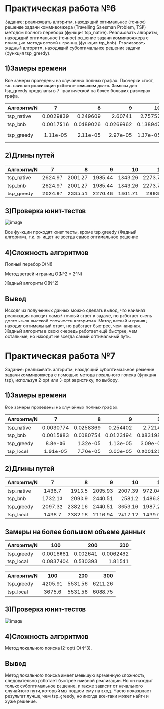 # Практическая работа №6
Задание: реализовать алгоритм, находящий оптимальное (точное) решение задачи коммивояжера (Travelling Salesman Problem, TSP) методом полного перебора (функция tsp_native). Реализовать алгоритм, находящий оптимальное (точное) решение задачи коммивояжера с помощью метода ветвей и границ (функция tsp_bnb). Реализовать жадный алгоритм, находящий субоптимальное решение задачи (функция tsp_greedy).

## 1)Замеры времени

Все замеры проведены на случайных полных графах. Прочерки стоят, т.к. наивная реализация работает слишком долго. Замеры для tsp_greedy проделаны в 7 практической на более больших размерах графа.

| Алгоритм/N | 7 | 8 |9|10|11|15|
|----------------|:---------:|----------------:|----------------:|----------------:|----------------:|----------------:|
| tsp_native | 0.0029839 | 0.249609 | 2.60741|2.75752|31.7604| - |
| tsp_bnb | 0.0017516 | 0.0489026 | 0.0269962|0.138947|0.130787|1.91368|
| tsp_greedy | 1.11e-05 | 2.11e-05 | 2.97e-05|1.37e-05|1.87e-05|9.53e-05|

## 2)Длины путей
| Алгоритм/N | 7 | 8 |9|10|11|
|----------------|:---------:|----------------:|----------------:|----------------:|----------------:|
| tsp_native | 2624.97 | 2001.27| 1985.44|1843.26|2273.79|
| tsp_bnb | 2624.97 | 2001.27 | 1985.44|1843.26|2273.79|
| tsp_greedy | 2624.97 | 2335.51 | 2276.48|1861.71|2993.4|

## 3)Проверка юнит-тестов
![image](https://user-images.githubusercontent.com/119160923/207794531-4e289946-92c6-4472-8035-5edef919787a.png)

Все функции проходят юнит тесты, кроме tsp_greedy (Жадный алгоритм), т.к. он ищет не всегда самое оптимальное решение

## 4)Сложность алгоритмов
Полный перебор O(N!)

Метод ветвей и границ O(N^2 * 2^N)

Жадный алгоритм O(N^2)

## Вывод
Исходя из полученных данных можно сделать вывод, что наивная реализация находит самый точный ответ к задаче, но работает очень долго из-за высокой сложности алгоритма.
Метод ветвей и границ находит оптимальный ответ, но работает быстрее, чем наивная. Жадный алгоритм в свою очередь работает ещё быстрее, чем остальные, но находит не всегда самый оптимальный путь.



# Практическая работа №7
Задание: реализовать алгоритм, находящий субоптимальное решение задачи коммивояжера с помощью метода локального поиска (функция tsp), используя 2-opt или 3-opt эвристику, по выбору. 

## 1)Замеры времени

Все замеры проведены на случайных полных графах.

| Алгоритм/N | 7 | 8 |9|10|11|
|----------------|:---------:|----------------:|----------------:|----------------:|----------------:|
| tsp_native | 0.0030774 | 0.0258369| 0.254402|2.72141|32.5503|
| tsp_bnb | 0.0015983 | 0.0080754 | 0.0123494|0.0831984|0.215325|
| tsp_greedy | 8.8e-06 | 1.32e-05 | 1.13e-05|3.09e-05|4.69e-05|
| tsp_local | 1.91e-05 | 7.76e-05 | 3.63e-05|0.0001215|0.0001575|

## 2)Длины путей
| Алгоритм/N | 7 | 8 |9|10|11|
|----------------|:---------:|----------------:|----------------:|----------------:|----------------:|
| tsp_native | 1436.7 | 1913.5 | 2095.93|2007.39|972.042|
| tsp_bnb | 1732.13 | 2093.9 | 2440.51|2581.2|1486.89|
| tsp_greedy | 2097.32 | 2382.16 | 2440.51|3653.16|1987.29|
| tsp_local | 1436.7 | 2382.16 | 2116.94|2417.12|1439.03|

## Замеры на более большом объеме данных
| Алгоритм/N | 100 | 200 |300|
|----------------|:---------:|----------------:|----------------:|
| tsp_greedy | 0.0016661 | 0.002641 | 0.0062462|
| tsp_local | 0.0837404| 0.530393 | 1.81541|

| Алгоритм/N | 100 | 200 |300|
|----------------|:---------:|----------------:|----------------:|
| tsp_greedy | 4205.91 | 5531.56 | 6211.26|
| tsp_local | 3675.6| 5531.56 | 6088.75|

## 3)Проверка юнит-тестов
![image](https://user-images.githubusercontent.com/119160923/207794531-4e289946-92c6-4472-8035-5edef919787a.png)

## 4)Сложность алгоритмов

Метод локального поиска (2-opt) O(N^3).

## Вывод
Метод локального поиска имеет меньшую временную сложность, следовательно работает быстрее наивной реализации. Но он находит только субоптимальное решение, и также зависит от начального случайного пути, который мы подаем ему на вход. Часто показывает результат лучше, чем tsp_greedy, но иногда все-таки может найти и хуже решение.
